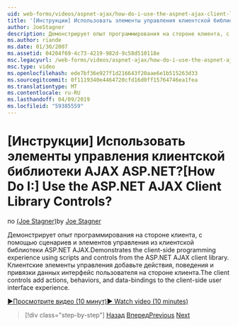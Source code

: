 ```yaml
---
uid: web-forms/videos/aspnet-ajax/how-do-i-use-the-aspnet-ajax-client-library-controls
title: '[Инструкции] Использовать элементы управления клиентской библиотеки AJAX ASP.NET? | Документы Майкрософт'
author: JoeStagner
description: Демонстрирует опыт программирования на стороне клиента, с помощью сценариев и элементов управления из клиентской библиотеки ASP.NET AJAX. Клиентские элементы управления добавления действий, behavio...
ms.author: riande
ms.date: 01/30/2007
ms.assetid: 04204f69-4c73-4219-982d-9c58d510118e
msc.legacyurl: /web-forms/videos/aspnet-ajax/how-do-i-use-the-aspnet-ajax-client-library-controls
msc.type: video
ms.openlocfilehash: ede7bf36e927f1d216643f20aae6e1b515263d33
ms.sourcegitcommit: 0f1119340e4464720cfd16d0ff15764746ea1fea
ms.translationtype: MT
ms.contentlocale: ru-RU
ms.lasthandoff: 04/09/2019
ms.locfileid: "59385559"
---
```

# <a name="how-do-i-use-the-aspnet-ajax-client-library-controls"></a><span data-ttu-id="a96a7-105">[Инструкции] Использовать элементы управления клиентской библиотеки AJAX ASP.NET?</span><span class="sxs-lookup"><span data-stu-id="a96a7-105">[How Do I:] Use the ASP.NET AJAX Client Library Controls?</span></span>

<span data-ttu-id="a96a7-106">по [(Joe Stagner)](https://github.com/JoeStagner)</span><span class="sxs-lookup"><span data-stu-id="a96a7-106">by [Joe Stagner](https://github.com/JoeStagner)</span></span>

<span data-ttu-id="a96a7-107">Демонстрирует опыт программирования на стороне клиента, с помощью сценариев и элементов управления из клиентской библиотеки ASP.NET AJAX.</span><span class="sxs-lookup"><span data-stu-id="a96a7-107">Demonstrates the client-side programming experience using scripts and controls from the ASP.NET AJAX client library.</span></span> <span data-ttu-id="a96a7-108">Клиентские элементы управления добавьте действия, поведения и привязки данных интерфейс пользователя на стороне клиента.</span><span class="sxs-lookup"><span data-stu-id="a96a7-108">The client controls add actions, behaviors, and data-bindings to the client-side user interface experience.</span></span>

[<span data-ttu-id="a96a7-109">&#9654;Просмотрите видео (10 минут)</span><span class="sxs-lookup"><span data-stu-id="a96a7-109">&#9654; Watch video (10 minutes)</span></span>](https://channel9.msdn.com/Blogs/ASP-NET-Site-Videos/how-do-i-use-the-aspnet-ajax-client-library-controls)

> [!div class="step-by-step"]
> <span data-ttu-id="a96a7-110">[Назад](how-do-i-aspnet-ajax-enable-an-existing-web-service.md)
> [Вперед](how-do-i-use-an-aspnet-ajax-scriptmanagerproxy.md)</span><span class="sxs-lookup"><span data-stu-id="a96a7-110">[Previous](how-do-i-aspnet-ajax-enable-an-existing-web-service.md)
[Next](how-do-i-use-an-aspnet-ajax-scriptmanagerproxy.md)</span></span>
